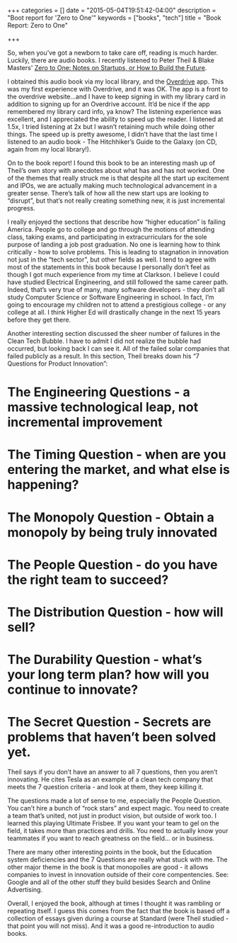 +++
categories = []
date = "2015-05-04T19:51:42-04:00"
description = "Boot report for 'Zero to One'"
keywords = ["books", "tech"]
title = "Book Report: Zero to One"

+++

So, when you’ve got a newborn to take care off, reading is much harder. Luckily, there are audio books. I recently listened to Peter Theil & Blake Masters' [Zero to One: Notes on Startups, or How to Build the Future](http://www.amazon.com/Zero-One-Notes-Startups-Future/dp/0804139296).

I obtained this audio book via my local library, and the [Overdrive](https://www.overdrive.com/) app. This was my first experience with Overdrive, and it was OK. The app is a front to the overdrive website…and I have to keep signing in with my library card in addition to signing up for an Overdrive account. It’d be nice if the app remembered my library card info, ya know? The listening experience was excellent, and I appreciated the ability to speed up the reader. I listened at 1.5x, I tried listening at 2x but I wasn’t retaining much while doing other things. The speed up is pretty awesome, I didn’t have that the last time I listened to an audio book - The Hitchhiker’s Guide to the Galaxy (on CD, again from my local library!).

On to the book report! I found this book to be an interesting mash up of Theil’s own story with anecdotes about what has and has not worked. One of the themes that really struck me is that despite all the start up excitement and IPOs, we are actually making much technological advancement in a greater sense. There’s talk of how all the new start ups are looking to “disrupt”, but that’s not really creating something new, it is just incremental progress.

I really enjoyed the sections that describe how “higher education” is failing America. People go to college and go through the motions of attending class, taking exams, and participating in extracurriculars for the sole purpose of landing a job post graduation. No one is learning how to think critically - how to solve problems. This is leading to stagnation in innovation not just in the “tech sector”, but other fields as well. I tend to agree with most of the statements in this book because I personally don’t feel as though I got much experience from my time at Clarkson. I believe I could have studied Electrical Engineering, and still followed the same career path. Indeed, that’s very true of many, many software developers - they don’t all study Computer Science or Software Engineering in school. In fact, I’m going to encourage my children not to attend a prestigious college - or any college at all. I think Higher Ed will drastically change in the next 15 years before they get there.

Another interesting section discussed the sheer number of failures in the Clean Tech Bubble. I have to admit I did not realize the bubble had occurred, but looking back I can see it. All of the failed solar companies that failed publicly as a result. In this section, Theil breaks down his “7 Questions for Product Innovation”:

# The Engineering Questions - a massive technological leap, not incremental improvement
# The Timing Question - when are you entering the market, and what else is happening?
# The Monopoly Question - Obtain a monopoly by being truly innovated
# The People Question - do you have the right team to succeed?
# The Distribution Question - how will sell?
# The Durability Question - what’s your long term plan? how will you continue to innovate?
# The Secret Question - Secrets are problems that haven’t been solved yet.

Theil says if you don’t have an answer to all 7 questions, then you aren’t innovating. He cites Tesla as an example of a clean tech company that meets the 7 question criteria - and look at them, they keep killing it.

The questions made a lot of sense to me, especially the People Question. You can’t hire a bunch of “rock stars” and expect magic. You need to create a team that’s united, not just in product vision, but outside of work too. I learned this playing Ultimate Frisbee. If you want your team to gel on the field, it takes more than practices and drills. You need to actually know your teammates if you want to reach greatness on the field… or in business.

There are many other interesting points in the book, but the Education system deficiencies and the 7 Questions are really what stuck with me. The other major theme in the book is that monopolies are good - it allows companies to invest in innovation outside of their core compentencies. See: Google and all of the other stuff they build besides Search and Online Advertising.

Overall, I enjoyed the book, although at times I thought it was rambling or repeating itself. I guess this comes from the fact that the book is based off a collection of essays given during a course at Standard (were Theil studied - that point you will not miss). And it was a good re-introduction to audio books.
